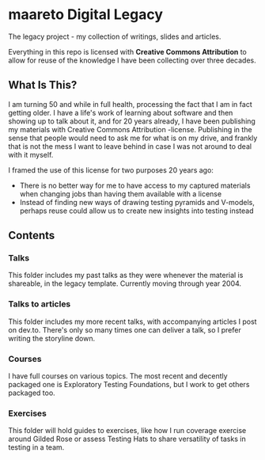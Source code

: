# maareto Digital Legacy
The legacy project - my collection of writings, slides and articles.

Everything in this repo is licensed with **Creative Commons Attribution** to allow for reuse of the knowledge I have been collecting over three decades.

## What Is This?

I am turning 50 and while in full health, processing the fact that I am in fact getting older. I have a life's work of learning about software and then showing up to talk about it, and for 20 years already, I have been publishing my materials with Creative Commons Attribution -license. Publishing in the sense that people would need to ask me for what is on my drive, and frankly that is not the mess I want to leave behind in case I was not around to deal with it myself.

I framed the use of this license for two purposes 20 years ago:

* There is no better way for me to have access to my captured materials when changing jobs than having them available with a license
* Instead of finding new ways of drawing testing pyramids and V-models, perhaps reuse could allow us to create new insights into testing instead

## Contents

### Talks

This folder includes my past talks as they were whenever the material is shareable, in the legacy template. Currently moving through year 2004.

### Talks to articles

This folder includes my more recent talks, with accompanying articles I post on dev.to. There's only so many times one can deliver a talk, so I prefer writing the storyline down.

### Courses

I have full courses on various topics. The most recent and decently packaged one is Exploratory Testing Foundations, but I work to get others packaged too.

### Exercises

This folder will hold guides to exercises, like how I run coverage exercise around Gilded Rose or assess Testing Hats to share versatility of tasks in testing in a team.